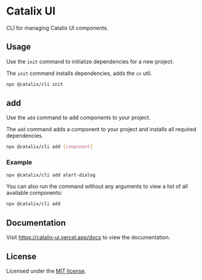 # Catalix UI

CLI for managing Catalix UI components.

## Usage

Use the `init` command to initialize dependencies for a new project.

The `init` command installs dependencies, adds the `cn` util.

```bash
npx @catalix/cli init
```

## add

Use the `add` command to add components to your project.

The `add` command adds a component to your project and installs all required dependencies.

```bash
npx @catalix/cli add [component]
```

### Example

```bash
npx @catalix/cli add alert-dialog
```

You can also run the command without any arguments to view a list of all available components:

```bash
npx @catalix/cli add
```

## Documentation

Visit https://catalix-ui.vercel.app/docs to view the documentation.

## License

Licensed under the [MIT license](https://github.com/catalixlabs/catalix-ui/blob/master/LICENSE).
